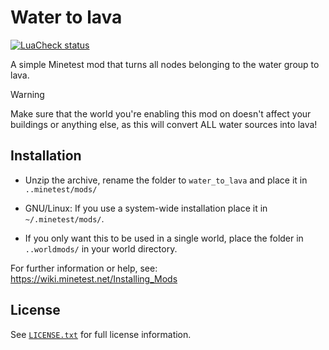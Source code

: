 # Water to lava

[![LuaCheck status](https://github.com/minetest-tier-mods/water_to_lava/workflows/luacheck/badge.svg)](https://github.com/minetest-tier-mods/water_to_lava/actions)

A simple Minetest mod that turns all nodes belonging to the water group to lava.

> [!WARNING]
> Make sure that the world you're enabling this mod on doesn't affect your buildings or anything else, as this will convert ALL water sources into lava!

## Installation

- Unzip the archive, rename the folder to `water_to_lava` and
place it in `..minetest/mods/`

- GNU/Linux: If you use a system-wide installation place
    it in `~/.minetest/mods/`.

- If you only want this to be used in a single world, place
    the folder in `..worldmods/` in your world directory.

For further information or help, see:\
<https://wiki.minetest.net/Installing_Mods>

## License

See [`LICENSE.txt`](LICENSE.txt) for full license information.
